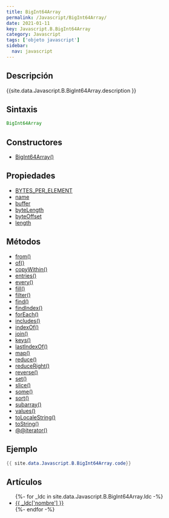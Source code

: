 ```yaml
---
title: BigInt64Array
permalink: /Javascript/BigInt64Array/
date: 2021-01-11
key: Javascript.B.BigInt64Array
category: Javascript
tags: ['objeto javascript']
sidebar: 
  nav: javascript
---
```


## Descripción
{{site.data.Javascript.B.BigInt64Array.description }}

## Sintaxis
~~~javascript
BigInt64Array
~~~

## Constructores
* [BigInt64Array()](/Javascript/BigInt64Array/BigInt64Array/)

## Propiedades
* [BYTES_PER_ELEMENT](/Javascript/BigInt64Array/BYTES_PER_ELEMENT)
* [name](/Javascript/BigInt64Array/name)
* [buffer](/Javascript/BigInt64Array/buffer)
* [byteLength](/Javascript/BigInt64Array/byteLength)
* [byteOffset](/Javascript/BigInt64Array/byteOffset)
* [length](/Javascript/BigInt64Array/length)

## Métodos
* [from()](/Javascript/BigInt64Array/from)
* [of()](/Javascript/BigInt64Array/of)
* [copyWithin()](/Javascript/BigInt64Array/copyWithin)
* [entries()](/Javascript/BigInt64Array/entries)
* [every()](/Javascript/BigInt64Array/every)
* [fill()](/Javascript/BigInt64Array/fill)
* [filter()](/Javascript/BigInt64Array/filter)
* [find()](/Javascript/BigInt64Array/find)
* [findIndex()](/Javascript/BigInt64Array/findIndex)
* [forEach()](/Javascript/BigInt64Array/forEach)
* [includes()](/Javascript/BigInt64Array/includes)
* [indexOf()](/Javascript/BigInt64Array/indexOf)
* [join()](/Javascript/BigInt64Array/join)
* [keys()](/Javascript/BigInt64Array/keys)
* [lastIndexOf()](/Javascript/BigInt64Array/lastIndexOf)
* [map()](/Javascript/BigInt64Array/map)
* [reduce()](/Javascript/BigInt64Array/reduce)
* [reduceRight()](/Javascript/BigInt64Array/reduceRight)
* [reverse()](/Javascript/BigInt64Array/reverse)
* [set()](/Javascript/BigInt64Array/set)
* [slice()](/Javascript/BigInt64Array/slice)
* [some()](/Javascript/BigInt64Array/some)
* [sort()](/Javascript/BigInt64Array/sort)
* [subarray()](/Javascript/BigInt64Array/subarray)
* [values()](/Javascript/BigInt64Array/values)
* [toLocaleString()](/Javascript/BigInt64Array/toLocaleString)
* [toString()](/Javascript/BigInt64Array/toString)
* [@@iterator()](/Javascript/BigInt64Array/@@iterator)

## Ejemplo
~~~java
{{ site.data.Javascript.B.BigInt64Array.code}}
~~~

## Artículos
<ul>
{%- for _ldc in site.data.Javascript.B.BigInt64Array.ldc -%}
   <li>
       <a href="{{_ldc['url'] }}">{{ _ldc['nombre'] }}</a>
   </li>
{%- endfor -%}
</ul>
